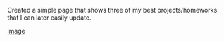Created a simple page that shows three of my best projects/homeworks that I can later easily update.

[image](https://user-images.githubusercontent.com/72565719/104384724-f2183b00-54ff-11eb-98e9-75137819dde1.png)
